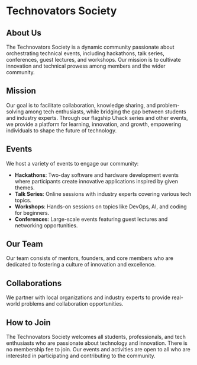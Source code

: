 
# Technovators Society

## About Us
The Technovators Society is a dynamic community passionate about orchestrating technical events, including hackathons, talk series, conferences, guest lectures, and workshops. Our mission is to cultivate innovation and technical prowess among members and the wider community.

## Mission
Our goal is to facilitate collaboration, knowledge sharing, and problem-solving among tech enthusiasts, while bridging the gap between students and industry experts. Through our flagship Uhack series and other events, we provide a platform for learning, innovation, and growth, empowering individuals to shape the future of technology.

## Events
We host a variety of events to engage our community:
- **Hackathons**: Two-day software and hardware development events where participants create innovative applications inspired by given themes.
- **Talk Series**: Online sessions with industry experts covering various tech topics.
- **Workshops**: Hands-on sessions on topics like DevOps, AI, and coding for beginners.
- **Conferences**: Large-scale events featuring guest lectures and networking opportunities.

## Our Team
Our team consists of mentors, founders, and core members who are dedicated to fostering a culture of innovation and excellence.

## Collaborations
We partner with local organizations and industry experts to provide real-world problems and collaboration opportunities.

## How to Join
The Technovators Society welcomes all students, professionals, and tech enthusiasts who are passionate about technology and innovation. There is no membership fee to join. Our events and activities are open to all who are interested in participating and contributing to the community.
